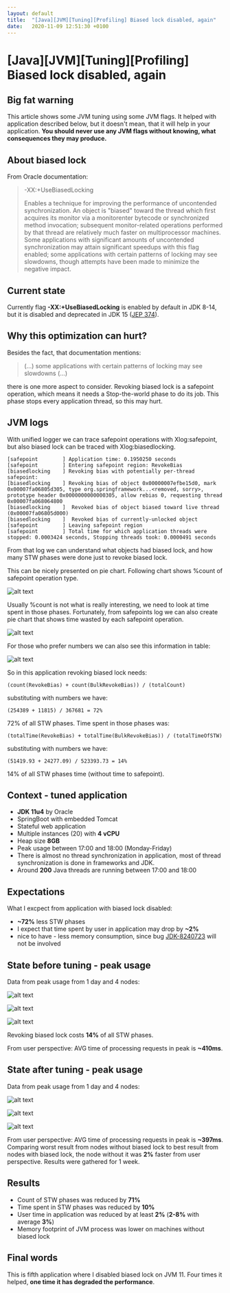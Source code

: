 ```yaml
---
layout: default
title:  "[Java][JVM][Tuning][Profiling] Biased lock disabled, again"
date:   2020-11-09 12:51:30 +0100
---
```


# [Java][JVM][Tuning][Profiling] Biased lock disabled, again
## Big fat warning

This article shows some JVM tuning using some JVM flags. It helped with application described below, but it doesn't mean, that it will help in your application. 
**You should never use any JVM flags without knowing, what consequences they may produce.**

## About biased lock
From Oracle documentation:

> -XX:+UseBiasedLocking 
> 
>Enables a technique for improving the performance of uncontended synchronization. An object is "biased" toward the thread which first acquires its monitor via a monitorenter bytecode or synchronized method invocation; subsequent monitor-related operations performed by that thread are relatively much faster on multiprocessor machines. Some applications with significant amounts of uncontended synchronization may attain significant speedups with this flag enabled; some applications with certain patterns of locking may see slowdowns, though attempts have been made to minimize the negative impact.

## Current state

Currently flag **-XX:+UseBiasedLocking** is enabled by default in JDK 8-14, but it is disabled and deprecated in JDK 15 ([JEP 374](https://openjdk.java.net/jeps/374)).

## Why this optimization can hurt?
Besides the fact, that documentation mentions:

> (...) some applications with certain patterns of locking may see slowdowns (...)

there is one more aspect to consider. Revoking biased lock is a safepoint operation, which means it needs a Stop-the-world phase to do its job. This phase stops every application thread, so this may hurt. 

## JVM logs
With unified logger we can trace safepoint operations with Xlog:safepoint, but also biased lock can be traced with Xlog:biasedlocking.

```
[safepoint        ] Application time: 0.1950250 seconds
[safepoint        ] Entering safepoint region: RevokeBias
[biasedlocking    ] Revoking bias with potentially per-thread safepoint:
[biasedlocking    ] Revoking bias of object 0x00000007efbe15d0, mark 0x00007fa06805d305, type org.springframework...<removed, sorry>, prototype header 0x0000000000000305, allow rebias 0, requesting thread 0x00007fa068064800
[biasedlocking    ]  Revoked bias of object biased toward live thread (0x00007fa06805d000)
[biasedlocking    ]  Revoked bias of currently-unlocked object
[safepoint        ] Leaving safepoint region
[safepoint        ] Total time for which application threads were stopped: 0.0003424 seconds, Stopping threads took: 0.0000491 seconds
```

From that log we can understand what objects had biased lock, and how many STW phases were done just to revoke biased lock.

This can be nicely presented on pie chart. Following chart shows %count of safepoint operation type.

![alt text](/assets/biased/0.jpeg "chart 0")

Usually %count is not what is really interesting, we need to look at time spent in those phases. Fortunately, from safepoints log we can also create pie chart that shows time wasted by each safepoint operation. 

![alt text](/assets/biased/1.jpeg "chart 1")

For those who prefer numbers we can also see this information in table:

![alt text](/assets/biased/2.png "chart 2")

So in this application revoking biased lock needs:

```
(count(RevokeBias) + count(BulkRevokeBias)) / (totalCount)
```
substituting with numbers we have:

```
(254389 + 11815) / 367681 = 72%
```
72% of all STW phases. Time spent in those phases was:

```
(totalTime(RevokeBias) + totalTime(BulkRevokeBias)) / (totalTimeOfSTW)
```
substituting with numbers we have:

```
(51419.93 + 24277.09) / 523393.73 = 14%
```
14% of all STW phases time (without time to safepoint).

## Context - tuned application 
* **JDK 11u4** by Oracle
* SpringBoot with embedded Tomcat
* Stateful web application
* Multiple instances (20) with **4 vCPU**
* Heap size **8GB**
* Peak usage between 17:00 and 18:00 (Monday-Friday)
* There is almost no thread synchronization in application, most of thread synchronization is done in frameworks and JDK.
* Around **200** Java threads are running between 17:00 and 18:00

## Expectations
What I excpect from application with biased lock disabled:

* **~72%** less STW phases
* I expect that time spent by user in application may drop by **~2%**
* nice to have - less memory consumption, since bug [JDK-8240723](http://bugs.openjdk.java.net/browse/JDK-8240723) will not be involved

## State before tuning - peak usage
Data from peak usage from 1 day and 4 nodes:

![alt text](/assets/biased/3.jpeg "chart 3")

![alt text](/assets/biased/4.jpeg "chart 4")

![alt text](/assets/biased/5.png "chart 5")

Revoking biased lock costs **14%** of all STW phases.

From user perspective: AVG time of processing requests in peak is **~410ms**.

## State after tuning - peak usage

Data from peak usage from 1 day and 4 nodes:

![alt text](/assets/biased/6.jpeg "chart 6")

![alt text](/assets/biased/7.jpeg "chart 7")

![alt text](/assets/biased/8.png "chart 8")

From user perspective: AVG time of processing requests in peak is **~397ms**. 
Comparing worst result from nodes without biased lock to best result from nodes with biased lock,
the node without it was **2%** faster from user perspective. Results were gathered for 1 week.

## Results

* Count of STW phases was reduced by **71%**
* Time spent in STW phases was reduced by **10%**
* User time in application was reduced by at least **2%** (**2-8%** with average **3%**)
* Memory footprint of JVM process was lower on machines without biased lock

## Final words

This is fifth application where I disabled biased lock on JVM 11. Four times it helped, **one time it has degraded the performance**.

